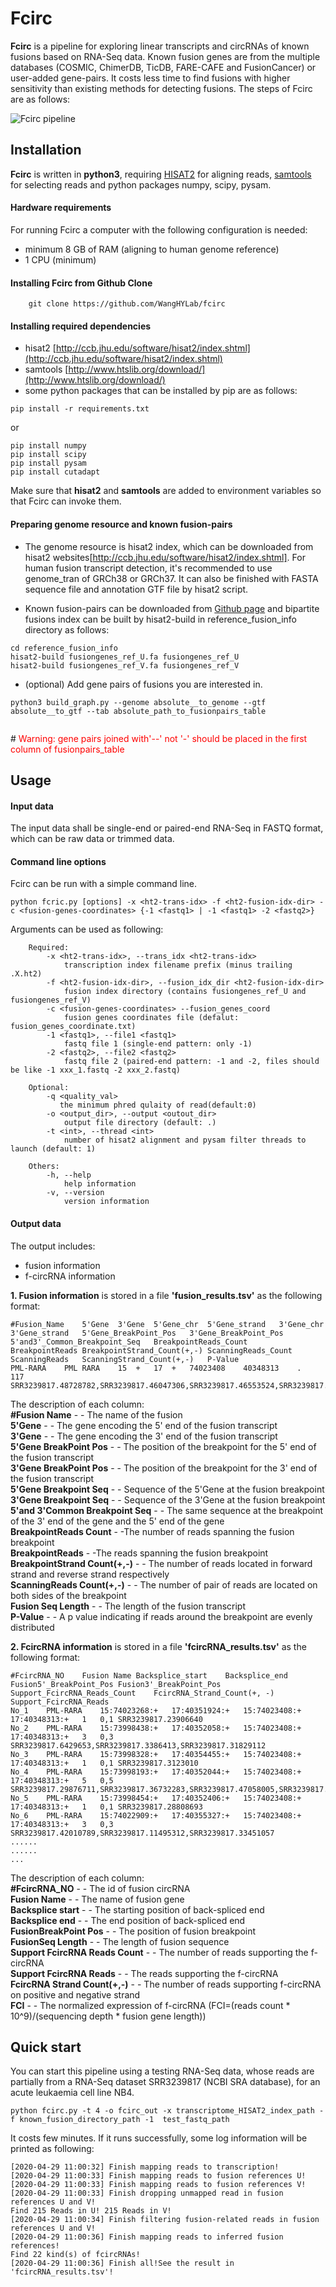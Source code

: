 # Fcirc
**Fcirc** is a pipeline for exploring linear transcripts and circRNAs of known fusions based on RNA-Seq data. Known fusion genes are from the multiple databases (COSMIC, ChimerDB, TicDB, FARE-CAFE and FusionCancer) or user-added gene-pairs. It costs less time to find fusions with higher sensitivity than existing methods for detecting fusions. The steps of Fcirc are as follows:

![Fcirc pipeline](https://github.com/WangHYLab/supplementary_files/blob/master/Images/Figure_1.png "fcirc pipeline")

## Installation
**Fcirc** is written in **python3**, requiring [HISAT2](http://ccb.jhu.edu/software/hisat2/index.shtml) for aligning reads, [samtools](http://www.htslib.org/download/) for selecting reads and python packages numpy, scipy, pysam.
#### Hardware requirements
For running Fcirc a computer with the following configuration is needed:
* minimum 8 GB of RAM (aligning to human genome reference)
* 1 CPU (minimum)

#### Installing Fcirc from Github Clone
```
    git clone https://github.com/WangHYLab/fcirc
```
#### Installing required dependencies
* hisat2 [http://ccb.jhu.edu/software/hisat2/index.shtml](http://ccb.jhu.edu/software/hisat2/index.shtml)
* samtools [http://www.htslib.org/download/](http://www.htslib.org/download/)
* some python packages that can be installed by pip are as follows:
```
pip install -r requirements.txt
```
or
```
pip install numpy
pip install scipy
pip install pysam
pip install cutadapt
```
Make sure that **hisat2** and **samtools** are added to environment variables so that Fcirc can invoke them.

#### Preparing genome resource and known fusion-pairs
* The genome resource is hisat2 index, which can be downloaded from hisat2 websites[http://ccb.jhu.edu/software/hisat2/index.shtml]. For human fusion transcript detection, it's recommended to use genome_tran of GRCh38 or GRCh37. It can also be finished with FASTA sequence file and annotation GTF file by hisat2 script.

* Known fusion-pairs can be downloaded from [Github page](https://github.com/WangHYLab/fcirc) and bipartite fusions index can be built by hisat2-build in reference_fusion_info directory as follows:

```
cd reference_fusion_info
hisat2-build fusiongenes_ref_U.fa fusiongenes_ref_U
hisat2-build fusiongenes_ref_V.fa fusiongenes_ref_V
```

* (optional) Add gene pairs of fusions you are interested in.
```
python3 build_graph.py --genome absolute__to_genome --gtf absolute__to_gtf --tab absolute_path_to_fusionpairs_table
    
```
#<font color='red'>  Warning: gene pairs joined with'--' not '-' should be placed in the first column of fusionpairs_table </font>

## Usage
#### Input data
The input data shall be single-end or paired-end RNA-Seq in FASTQ format, which can be raw data or trimmed data.

#### Command line options
Fcirc can be run with a simple command line.
```
python fcric.py [options] -x <ht2-trans-idx> -f <ht2-fusion-idx-dir> -c <fusion-genes-coordinates> {-1 <fastq1> | -1 <fastq1> -2 <fastq2>} 
```
Arguments can be used as following:
```
    Required:
        -x <ht2-trans-idx>, --trans_idx <ht2-trans-idx>
            transcription index filename prefix (minus trailing .X.ht2)
        -f <ht2-fusion-idx-dir>, --fusion_idx_dir <ht2-fusion-idx-dir>
            fusion index directory (contains fusiongenes_ref_U and fusiongenes_ref_V)
        -c <fusion-genes-coordinates> --fusion_genes_coord
            fusion genes coordinates file (defalut: fusion_genes_coordinate.txt)    
        -1 <fastq1>, --file1 <fastq1>
            fastq file 1 (single-end pattern: only -1)
        -2 <fastq2>, --file2 <fastq2>
            fastq file 2 (paired-end pattern: -1 and -2, files should be like -1 xxx_1.fastq -2 xxx_2.fastq)

    Optional:
        -q <quality_val>
           the minimum phred qulaity of read(default:0)
        -o <output_dir>, --output <outout_dir>
            output file directory (default: .)
        -t <int>, --thread <int>
            number of hisat2 alignment and pysam filter threads to launch (default: 1)    

    Others:
        -h, --help
            help information  
        -v, --version
            version information 
```

#### Output data
The output includes: 
* fusion information
* f-circRNA information

**1. Fusion information** is stored in a file **'fusion_results.tsv'** as the following format:
```
#Fusion_Name	5'Gene	3'Gene	5'Gene_chr	5'Gene_strand	3'Gene_chr	3'Gene_strand	5'Gene_BreakPoint_Pos	3'Gene_BreakPoint_Pos	5'and3'_Common_Breakpoint_Seq	BreakpointReads_Count	BreakpointReads	BreakpointStrand_Count(+,-)	ScanningReads_Count	ScanningReads	ScanningStrand_Count(+,-)	P-Value
PML-RARA	PML	RARA	15	+	17	+	74023408	40348313	.	117	SRR3239817.48728782,SRR3239817.46047306,SRR3239817.46553524,SRR3239817.16929141,SRR3239817.19547854,SRR3239817.24567755,SRR3239817,......
```
The description of each column:
</br>**#Fusion Name** - - The name of the fusion
</br>**5'Gene** - - The gene encoding the 5' end of the fusion transcript
</br>**3'Gene** - - The gene encoding the 3' end of the fusion transcript
</br>**5'Gene BreakPoint Pos** - - The position of the breakpoint for the 5' end of the fusion transcript
</br>**3'Gene BreakPoint Pos** - - The position of the breakpoint for the 3' end of the fusion transcript
</br>**5'Gene Breakpoint Seq** - - Sequence of the 5'Gene at the fusion breakpoint 
</br>**3'Gene Breakpoint Seq** - - Sequence of the 3'Gene at the fusion breakpoint 
</br>**5'and 3'Common Breakpoint Seq** - - The same sequence at the breakpoint of the 3' end of the gene and the 5' end of the gene
</br>**BreakpointReads Count** - -The number of reads spanning the fusion breakpoint
</br>**BreakpointReads** - -The reads spanning the fusion breakpoint
</br>**BreakpointStrand Count(+,-)** - - The number of reads located in forward strand and reverse strand respectively
</br>**ScanningReads Count(+,-)** - - The number of pair of reads are located on both sides of the breakpoint
</br>**Fusion Seq Length** - - The length of the fusion transcript
</br>**P-Value** - - A p value indicating if reads around the breakpoint are evenly distributed


**2. FcircRNA information** is stored in a file **'fcircRNA_results.tsv'** as the following format:
```
#FcircRNA_NO	Fusion Name	Backsplice_start	Backsplice_end	Fusion5'_BreakPoint_Pos	Fusion3'_BreakPoint_Pos	Support_FcircRNA_Reads_Count	FcircRNA_Strand_Count(+, -)	Support_FcircRNA_Reads
No_1	PML-RARA	15:74023268:+	17:40351924:+	15:74023408:+	17:40348313:+	1	0,1	SRR3239817.23906640
No_2	PML-RARA	15:73998438:+	17:40352058:+	15:74023408:+	17:40348313:+	3	0,3	SRR3239817.6429653,SRR3239817.3386413,SRR3239817.31829112
No_3	PML-RARA	15:73998328:+	17:40354455:+	15:74023408:+	17:40348313:+	1	0,1	SRR3239817.3123010
No_4	PML-RARA	15:73998193:+	17:40352044:+	15:74023408:+	17:40348313:+	5	0,5	SRR3239817.29876711,SRR3239817.36732283,SRR3239817.47058005,SRR3239817.32495621,SRR3239817.13611951
No_5	PML-RARA	15:73998454:+	17:40352406:+	15:74023408:+	17:40348313:+	1	0,1	SRR3239817.28808693
No_6	PML-RARA	15:74022909:+	17:40355327:+	15:74023408:+	17:40348313:+	3	0,3	SRR3239817.42010789,SRR3239817.11495312,SRR3239817.33451057
......
......
...
```
The description of each column:
</br>**#FcircRNA_NO** - - The id of fusion circRNA
</br>**Fusion Name** - - The name of fusion gene
</br>**Backsplice start** - - The starting position of back-spliced end
</br>**Backsplice end** - - The end position of back-spliced end
</br>**FusionBreakPoint Pos** - - The position of fusion breakpoint
</br>**FusionSeq Length** - - The length of fusion sequence
</br>**Support FcircRNA Reads Count** - - The number of reads supporting the f-circRNA
</br>**Support FcircRNA Reads** - - The reads supporting the f-circRNA
</br>**FcircRNA Strand Count(+,-)** - - The number of reads supporting f-circRNA on positive and negative strand
</br>**FCI** - - The normalized expression of f-circRNA (FCI=(reads count * 10^9)/(sequencing depth * fusion gene length))

## Quick start
You can start this pipeline using a testing RNA-Seq data, whose reads are partially from a RNA-Seq dataset SRR3239817 (NCBI SRA database), for an acute leukaemia cell line NB4.
```
python fcirc.py -t 4 -o fcirc_out -x transcriptome_HISAT2_index_path -f known_fusion_directory_path -1  test_fastq_path
```
It costs few minutes. If it runs successfully, some log information will be printed as following:
```
[2020-04-29 11:00:32] Finish mapping reads to transcription!
[2020-04-29 11:00:33] Finish mapping reads to fusion references U!
[2020-04-29 11:00:33] Finish mapping reads to fusion references V!
[2020-04-29 11:00:33] Finish dropping unmapped read in fusion references U and V!
Find 215 Reads in U! 215 Reads in V!
[2020-04-29 11:00:34] Finish filtering fusion-related reads in fusion references U and V!
[2020-04-29 11:00:36] Finish mapping reads to inferred fusion references!
Find 22 kind(s) of fcircRNAs!
[2020-04-29 11:00:36] Finish all!See the result in 'fcircRNA_results.tsv'!
```

